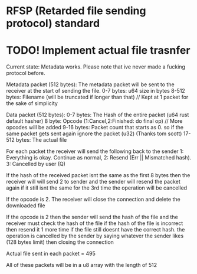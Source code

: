 # RFSP (Retarded file sending protocol) standard

# TODO! Implement actual file trasnfer
Current state: Metadata works.
Please note that ive never made a fucking protocol before.


Metadata packet (512 bytes):
The metadata packet will be sent to the receiver at the start of sending the file.
0-7 bytes: u64 size in bytes
8-512 bytes: Filename (will be truncated if longer than that) // Kept at 1 packet for the sake of simplicity


Data packet (512 bytes):
0-7 bytes: The Hash of the entire packet (u64 rust default hasher) 
8 byte: Opcode (1:Cancel,2:Finished: do final op) // More opcodes will be added
9-16 bytes: Packet count that starts as 0. so if the same packet gets sent again ignore the packet (u32)  (Thanks tom scott)
17-512 bytes: The actual file

For each packet the receiver will send the following back to the sender
1: Everything is okay. Continue as normal, 2: Resend (Err || Mismatched hash). 3: Cancelled by user (Q)

If the hash of the received packet isnt the same as the first 8 bytes then the receiver will will send 2 to sender and the sender will resend the packet again if it still isnt the same for the 3rd time the operation will be cancelled

If the opcode is 2. The receiver will close the connection and delete the downloaded file


If the opcode is 2 then
the sender will send the hash of the file and the receiver must check the hash of the file if the hash of the file is incorrect then resend it 1 more time 
if the file still doesnt have the correct hash. the operation is cancelled by the sender by saying whatever the sender likes (128 bytes limit) then closing the connection

Actual file sent in each packet = 495

All of these packets will be in a u8 array with the length of 512

